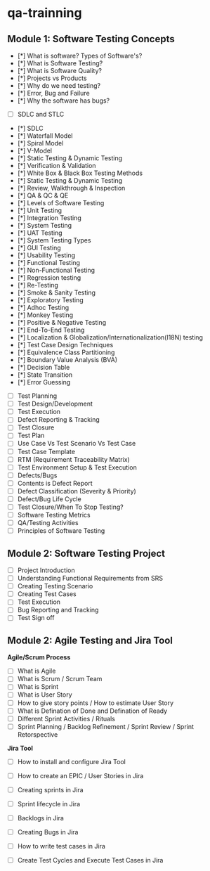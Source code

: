 # qa-trainning

## Module 1: Software Testing Concepts

- [*] What is software? Types of Software's?
- [*] What is Software Testing?
- [*] What is Software Quality?
- [*] Projects vs Products
- [*] Why do we need testing?
- [*] Error, Bug and Failure
- [*] Why the software has bugs?
- [ ] SDLC and STLC
- [*] SDLC 
- [*] Waterfall Model
- [*] Spiral Model
- [*] V-Model
- [*] Static Testing & Dynamic Testing
- [*] Verification & Validation
- [*] White Box & Black Box Testing Methods
- [*] Static Testing & Dynamic Testing
- [*] Review, Walkthrough & Inspection
- [*] QA & QC & QE
- [*] Levels of Software Testing
- [*] Unit Testing
- [*] Integration Testing
- [*] System Testing
- [*] UAT Testing
- [*] System Testing Types
- [*] GUI Testing
- [*] Usability Testing
- [*] Functional Testing
- [*] Non-Functional Testing
- [*] Regression testing
- [*] Re-Testing
- [*] Smoke & Sanity Testing
- [*] Exploratory Testing
- [*] Adhoc Testing
- [*] Monkey Testing
- [*] Positive & Negative Testing
- [*] End-To-End Testing
- [*] Localization & Globalization/Internationalization(I18N) testing
- [*] Test Case Design Techniques
- [*] Equivalence Class Partitioning
- [*] Boundary Value Analysis (BVA)
- [*] Decision Table
- [*] State Transition
- [*] Error Guessing
- [ ] Test Planning
- [ ] Test Design/Development
- [ ] Test Execution
- [ ] Defect Reporting & Tracking
- [ ] Test Closure
- [ ] Test Plan
- [ ] Use Case Vs Test Scenario Vs Test Case
- [ ] Test Case Template
- [ ] RTM (Requirement Traceability Matrix)
- [ ] Test Environment Setup & Test Execution
- [ ] Defects/Bugs
- [ ] Contents is Defect Report
- [ ] Defect Classification (Severity & Priority)
- [ ] Defect/Bug Life Cycle
- [ ] Test Closure/When To Stop Testing?
- [ ] Software Testing Metrics
- [ ] QA/Testing Activities
- [ ] Principles of Software Testing

## Module 2: Software Testing Project

- [ ] Project Introduction
- [ ] Understanding Functional Requirements from SRS
- [ ] Creating Testing Scenario
- [ ] Creating Test Cases
- [ ] Test Execution
- [ ] Bug Reporting and Tracking
- [ ] Test Sign off

## Module 2: Agile Testing and Jira Tool
**Agile/Scrum Process**
- [ ] What is Agile
- [ ] What is Scrum / Scrum Team
- [ ] What is Sprint
- [ ] What is User Story
- [ ] How to give story points / How to estimate User Story
- [ ] What is Defination of Done and Defination of Ready
- [ ] Different Sprint Activities / Rituals
- [ ] Sprint Planning / Backlog Refinement / Sprint Review / Sprint Retorspective

**Jira Tool**
- [ ] How to install and configure Jira Tool
- [ ] How to create an EPIC / User Stories in Jira
- [ ] Creating sprints in Jira
- [ ] Sprint lifecycle in Jira
- [ ] Backlogs in Jira
- [ ] Creating Bugs in Jira
- [ ] How to write test cases in Jira
- [ ] Create Test Cycles and Execute Test Cases in Jira

